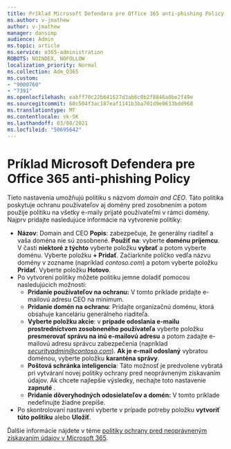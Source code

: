 ```yaml
---
title: Príklad Microsoft Defendera pre Office 365 anti-phishing Policy
ms.author: v-jmathew
author: v-jmathew
manager: dansimp
audience: Admin
ms.topic: article
ms.service: o365-administration
ROBOTS: NOINDEX, NOFOLLOW
localization_priority: Normal
ms.collection: Adm_O365
ms.custom:
- "9000760"
- "7391"
ms.openlocfilehash: eabff70c22b641627d3ab6c0b2f8846a0be2f49e
ms.sourcegitcommit: 60c504f3ac187eaf1141b3ba701d9e0633bdd968
ms.translationtype: MT
ms.contentlocale: sk-SK
ms.lasthandoff: 03/08/2021
ms.locfileid: "50695642"
---
```

# <a name="example-microsoft-defender-for-office-365-anti-phishing-policy"></a>Príklad Microsoft Defendera pre Office 365 anti-phishing Policy

Tieto nastavenia umožňujú politiku s názvom *domain and CEO*. Táto politika poskytuje ochranu používateľov aj domény pred zosobnením a potom použije politiku na všetky e-maily prijaté používateľmi v rámci domény. Najprv pridajte nasledujúce informácie na vytvorenie politiky:

- **Názov**: Domain and CEO **Popis**: zabezpečuje, že generálny riaditeľ a vaša doména nie sú zosobnené.
  **Použiť na**: vyberte **doménu príjemcu**. V časti **niektoré z týchto** vyberte položku **vybrať** a potom vyberte doménu. Vyberte položku **+ Pridať**. Začiarknite políčko vedľa názvu domény v zozname (napríklad *contoso.com*) a potom vyberte položku **Pridať**. Vyberte položku **Hotovo**.
- Po vytvorení politiky môžete politiku jemne doladiť pomocou nasledujúcich možností:
  - **Pridanie používateľov na ochranu:** V tomto príklade pridajte e-mailovú adresu CEO na minimum.
  - **Pridanie domén na ochranu**: Pridajte organizačnú doménu, ktorá obsahuje kanceláriu generálneho riaditeľa.
  - **Vyberte položku akcie**: v **prípade odoslania e-mailu prostredníctvom zosobneného používateľa** vyberte položku **presmerovať správu na inú e-mailovú adresu** a potom zadajte e-mailovú adresu správcu zabezpečenia (napríklad *securityadmin@contoso.com*). **Ak je e-mail odoslaný** vybratou doménou, vyberte položku **karanténa správy**.
  - **Poštová schránka inteligencia**: Táto možnosť je predvolene vybratá pri vytváraní novej politiky ochrany pred neoprávneným získavaním údajov. Ak chcete najlepšie výsledky, nechajte toto nastavenie **zapnuté** .
  - **Pridanie dôveryhodných odosielateľov a domén:** V tomto príklade nedefinujte žiadne prepíše.
- Po skontrolovaní nastavení vyberte v prípade potreby položku **vytvoriť túto politiku** alebo **Uložiť**.

Ďalšie informácie nájdete v téme [politiky ochrany pred neoprávneným získavaním údajov v Microsoft 365](https://go.microsoft.com/fwlink/?linkid=2092235).
